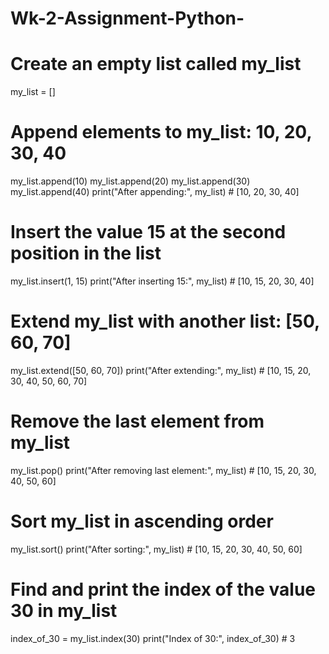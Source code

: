 # Wk-2-Assignment-Python-

# Create an empty list called my_list
my_list = []

# Append elements to my_list: 10, 20, 30, 40
my_list.append(10)
my_list.append(20)
my_list.append(30)
my_list.append(40)
print("After appending:", my_list)  # [10, 20, 30, 40]

# Insert the value 15 at the second position in the list
my_list.insert(1, 15)
print("After inserting 15:", my_list)  # [10, 15, 20, 30, 40]

# Extend my_list with another list: [50, 60, 70]
my_list.extend([50, 60, 70])
print("After extending:", my_list)  # [10, 15, 20, 30, 40, 50, 60, 70]

# Remove the last element from my_list
my_list.pop()
print("After removing last element:", my_list)  # [10, 15, 20, 30, 40, 50, 60]

# Sort my_list in ascending order
my_list.sort()
print("After sorting:", my_list)  # [10, 15, 20, 30, 40, 50, 60]

# Find and print the index of the value 30 in my_list
index_of_30 = my_list.index(30)
print("Index of 30:", index_of_30)  # 3
